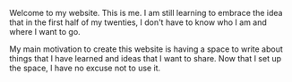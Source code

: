 Welcome to my website. This is me. I am still learning to embrace the idea that
in the first half of my twenties, I don't have to know who I am and where I want
to go. 

My main motivation to create this website is having a space to write about things
that I have learned and ideas that I want to share. Now that I set up the space, 
I have no excuse not to use it.